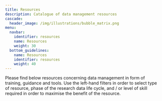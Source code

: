 ```yaml
---
title: Resources
description: Catalogue of data management resources
cascade:
  header_image: /img/illustrations/bubble_matrix.png
menu:
  navbar:
    identifier: resources
    name: Resources
    weight: 30
  bottom_guidelines:
    name: Resources
    identifier: resources
    weight: 40
---
```


Please find below resources concerning data management in form of training, guidance and tools. Use the left-hand filters in order to select type of resource, phase of the research data life cycle, and / or level of skill required in order to maximise the benefit of the resource. 
